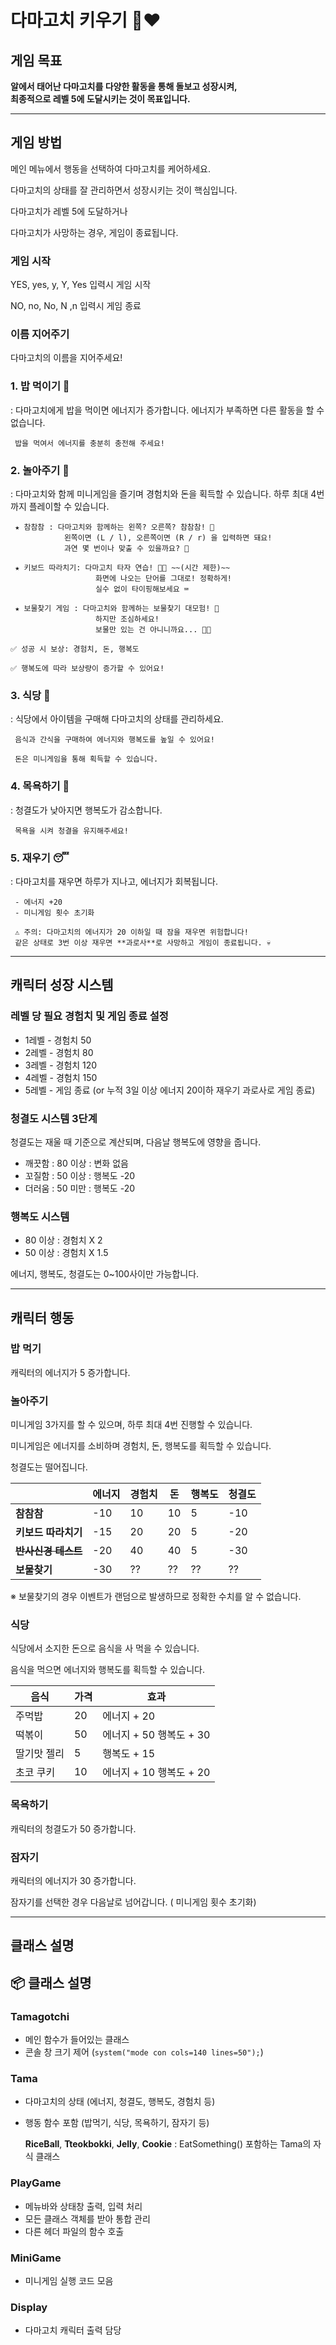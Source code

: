 # 다마고치 키우기 🐣❤ 


## 게임 목표

**알에서 태어난 다마고치를 다양한 활동을 통해 돌보고 성장시켜,  
최종적으로 **레벨 5에 도달시키는 것**이 목표입니다.** 

---

## 게임 방법

메인 메뉴에서 행동을 선택하여 다마고치를 케어하세요.

다마고치의 상태를 잘 관리하면서 성장시키는 것이 핵심입니다.

다마고치가 레벨 5에 도달하거나

다마고치가 사망하는 경우, 게임이 종료됩니다.

### 게임 시작

YES, yes, y, Y, Yes 입력시 게임 시작

NO, no, No, N ,n 입력시 게임 종료

### 이름 지어주기

다마고치의 이름을 지어주세요!

### **1. 밥 먹이기 🍙**

: 다마고치에게 밥을 먹이면 에너지가 증가합니다.
  에너지가 부족하면 다른 활동을 할 수 없습니다.

```
 밥을 먹여서 에너지를 충분히 충전해 주세요!
```

### **2. 놀아주기 🎡**

: 다마고치와 함께 미니게임을 즐기며 경험치와 돈을 획득할 수 있습니다.
  하루 최대 4번까지 플레이할 수 있습니다.

```
 ★ 참참참 : 다마고치와 함께하는 왼쪽? 오른쪽? 참참참! 🙌
            왼쪽이면 (L / l), 오른쪽이면 (R / r) 을 입력하면 돼요!
            과연 몇 번이나 맞출 수 있을까요? 👀

 ★ 키보드 따라치기: 다마고치 타자 연습! 🐣💨 ~~(시간 제한)~~
                   화면에 나오는 단어를 그대로! 정확하게!  
                   실수 없이 타이핑해보세요 ⌨️   

 ★ 보물찾기 게임 : 다마고치와 함께하는 보물찾기 대모험! 🧭
                   하지만 조심하세요!  
                   보물만 있는 건 아니니까요... 🐛💥

✅ 성공 시 보상: 경험치, 돈, 행복도

✅ 행복도에 따라 보상량이 증가할 수 있어요!

```

### **3. 식당 🍖**

: 식당에서 아이템을 구매해 다마고치의 상태를 관리하세요.

```
 음식과 간식을 구매하여 에너지와 행복도를 높일 수 있어요!

 돈은 미니게임을 통해 획득할 수 있습니다.
```

### **4. 목욕하기 🛀**

: 청결도가 낮아지면 행복도가 감소합니다.

```
 목욕을 시켜 청결을 유지해주세요!
```

### **5. 재우기 😴**

: 다마고치를 재우면 하루가 지나고, 에너지가 회복됩니다.

```
 - 에너지 +20  
 - 미니게임 횟수 초기화

 ⚠️ 주의: 다마고치의 에너지가 20 이하일 때 잠을 재우면 위험합니다!  
 같은 상태로 3번 이상 재우면 **과로사**로 사망하고 게임이 종료됩니다. 💀
```

---

## 캐릭터 성장 시스템

### 레벨 당 필요 경험치 및 게임 종료 설정

- 1레벨 - 경험치 50
- 2레벨 - 경험치 80
- 3레벨 - 경험치 120
- 4레벨 - 경험치 150
- 5레벨 - 게임 종료 (or 누적 3일 이상 에너지 20이하 재우기 과로사로 게임 종료)

### 청결도 시스템 3단계

  청결도는 재울 때 기준으로 계산되며, 다음날 행복도에 영향을 줍니다.

- 깨끗함 : 80 이상 : 변화 없음
- 꼬질함 : 50 이상 : 행복도 -20
- 더러움 : 50 미만 : 행복도 -20

### 행복도 시스템

- 80 이상 : 경험치 X 2
- 50 이상 : 경험치 X 1.5

에너지, 행복도, 청결도는 0~100사이만 가능합니다.

---

## 캐릭터 행동

### 밥 먹기

캐릭터의 에너지가 5 증가합니다.

### 놀아주기

미니게임 3가지를 할 수 있으며, 하루 최대 4번 진행할 수 있습니다.

미니게임은 에너지를 소비하며 경험치, 돈, 행복도를 획득할 수 있습니다.

청결도는 떨어집니다.

|  | **에너지** | **경험치** | **돈** | **행복도** | **청결도** |
| --- | --- | --- | --- | --- | --- |
| **참참참** | -10 | 10 | 10 | 5 | -10 |
| **키보드 따라치기** | -15 | 20 | 20 | 5 | -20 |
| **~~반사신경 테스트~~** | -20 | 40 | 40 | 5 | -30 |
| **보물찾기** | -30 | ?? | ?? | ?? | ?? |

※ 보물찾기의 경우 이벤트가 랜덤으로 발생하므로 정확한 수치를 알 수 없습니다.

### 식당

식당에서 소지한 돈으로 음식을 사 먹을 수 있습니다.

음식을 먹으면 에너지와 행복도를 획득할 수 있습니다.

| **음식** | **가격** | **효과** |
| --- | --- | --- |
| 주먹밥 | 20 | 에너지 + 20 |
| 떡볶이 | 50 | 에너지 + 50 행복도 + 30 |
| 딸기맛 젤리 | 5 | 행복도 + 15  |
| 초코 쿠키 | 10 | 에너지 + 10 행복도 + 20 |

### 목욕하기

캐릭터의 청결도가 50 증가합니다.

### 잠자기

캐릭터의 에너지가 30 증가합니다.

잠자기를 선택한 경우 다음날로 넘어갑니다. ( 미니게임 횟수 초기화)

---

## 클래스 설명

## 📦 클래스 설명

### Tamagotchi
- 메인 함수가 들어있는 클래스
- 콘솔 창 크기 제어 (`system("mode con cols=140 lines=50");`)

### Tama
- 다마고치의 상태 (에너지, 청결도, 행복도, 경험치 등)
- 행동 함수 포함 (밥먹기, 식당, 목욕하기, 잠자기 등)

  **RiceBall**, **Tteokbokki**, **Jelly**, **Cookie** : EatSomething() 포함하는 Tama의 자식 클래스 

### PlayGame
- 메뉴바와 상태창 출력, 입력 처리
- 모든 클래스 객체를 받아 통합 관리
- 다른 헤더 파일의 함수 호출

### MiniGame
- 미니게임 실행 코드 모음

### Display
- 다마고치 캐릭터 출력 담당

